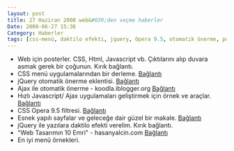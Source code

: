 ```yaml
---
layout: post
title: 27 Haziran 2008 web&#039;den seçme haberler
Date: 2008-06-27 15:36
Category: Haberler
tags: [css-menü, daktilo efekti, jquery, Opera 9.5, otomatik önerme, poster]
---
```


-   Web için posterler. CSS, Html, Javascript vb. Çıktılarını alıp
    duvara asmak gerek bir çoğunun. Kırık bağlantı.
-   CSS menü uygulamalarından bir derleme. [Bağlantı][1] 
-   jQuery otomatik önerme eklentisi. [Bağlantı][2] 
-   Ajax ile otomatik önerme - koodla.iblogger.org [Bağlantı][3] 
-   Hızlı Javascript/ Ajax uygulamaları geliştirmek için örnek ve
    araçlar. [Bağlantı][4] 
-   CSS Opera 9.5 filtresi. [Bağlantı][5] 
-   Esnek yapılı sayfalar ve geleceğe dair güzel bir makale.
    [Bağlantı][6] 
-   jQuery ile yazılara daktilo efekti verelim. Kırık bağlantı.
-   "Web Tasarımın 10 Emri" - hasanyalcin.com [Bağlantı][8] 
-   En iyi menü örnekleri.


  [1]: http://www.sitepoint.com/article/navigation-using-css
    "css menüler"
  [2]: http://docs.jquery.com/Plugins/Autocomplete#API_Documentation
    "jQuery otomatik doldurma"
  [3]: http://koodla.iblogger.org/2008/06/22/ajax-ile-otomatik-onerme/
    "otomatik önerme"
  [4]: http://www.noupe.com/javascript/23-impressive-tools-for-faster-javascriptajax-development.html
    "ajax javascript"
  [5]: http://thingsilearn.wordpress.com/2008/06/27/opera-95-css-filter/
    "opera 9.5 filtresi"
  [6]: http://www.smashingmagazine.com/2008/06/26/flexible-layouts-challenge-for-the-future/
    "esneke siteler"
  [8]: http://www.hasanyalcin.com/?p=501 "web emirleri"
